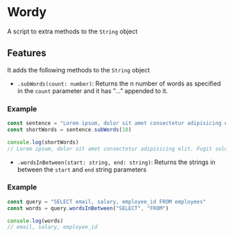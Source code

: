 # Wordy

A script to extra methods to the `String` object

## Features
It adds the following methods to the `String` object

- `.subWords(count: number)`: Returns the n number of words as specified in the `count` parameter and it has "..." appended to it.

### Example 
```js
const sentence = "Lorem ipsum, dolor sit amet consectetur adipisicing elit. Fugit soluta ab exercitationem sequi expedita accusantium excepturi, repellat voluptas suscipit omnis provident, quidem vero accusamus ipsa, eligendi aspernatur eum necessitatibus enim!"
const shortWords = sentence.subWords(10)

console.log(shortWords)
// Lorem ipsum, dolor sit amet consectetur adipisicing elit. Fugit soluta...
```

- `.wordsInBetween(start: string, end: string)`: Returns the strings in between the `start` and `end` string parameters

### Example 
```js
const query = "SELECT email, salary, employee_id FROM employees"
const words = query.wordsInBetween("SELECT", "FROM")

console.log(words)
// email, salary, employee_id
```